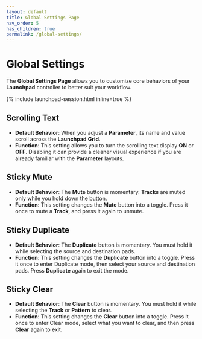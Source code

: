 ```yaml
---
layout: default
title: Global Settings Page
nav_order: 5
has_children: true
permalink: /global-settings/
---
```


# Global Settings

The **Global Settings Page** allows you to customize core behaviors of your **Launchpad** controller to better suit your workflow.

{% include launchpad-session.html inline=true %}

## Scrolling Text

- **Default Behavior**: When you adjust a **Parameter**, its name and value scroll across the **Launchpad** **Grid**.
- **Function**: This setting allows you to turn the scrolling text display **ON** or **OFF**. Disabling it can provide a cleaner visual experience if you are already familiar with the **Parameter** layouts.

## Sticky Mute

- **Default Behavior**: The **Mute** button is momentary. **Tracks** are muted only while you hold down the button.
- **Function**: This setting changes the **Mute** button into a toggle. Press it once to mute a **Track**, and press it again to unmute.

## Sticky Duplicate

- **Default Behavior**: The **Duplicate** button is momentary. You must hold it while selecting the source and destination pads.
- **Function**: This setting changes the **Duplicate** button into a toggle. Press it once to enter Duplicate mode, then select your source and destination pads. Press **Duplicate** again to exit the mode.

## Sticky Clear

- **Default Behavior**: The **Clear** button is momentary. You must hold it while selecting the **Track** or **Pattern** to clear.
- **Function**: This setting changes the **Clear** button into a toggle. Press it once to enter Clear mode, select what you want to clear, and then press **Clear** again to exit.
